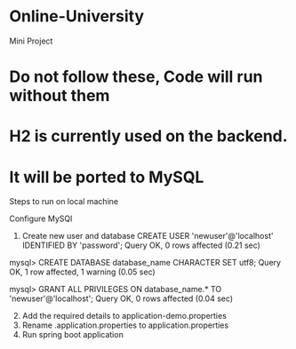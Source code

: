 # Online-University
Mini Project

 # Do not follow these, Code will run without them
 # H2 is currently used on the backend.
 # It will be ported to MySQL

Steps to run on local machine

Configure MySQl
1. Create new user and database
CREATE USER 'newuser'@'localhost' IDENTIFIED BY 'password';
Query OK, 0 rows affected (0.21 sec)

mysql> CREATE DATABASE database_name CHARACTER SET utf8;
Query OK, 1 row affected, 1 warning (0.05 sec)

mysql> GRANT ALL PRIVILEGES ON database_name.* TO 'newuser'@'localhost';
Query OK, 0 rows affected (0.04 sec)

2. Add the required details to application-demo.properties
3. Rename .application.properties to application.properties
4. Run spring boot application
